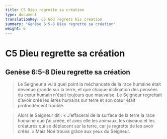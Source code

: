 ```yaml
---
title: C5 Dieu regrette sa création
type: document
translationKey: C5 God regrets his creation
summary: "Genèse 6:5-8 Dieu regrette sa création"
weight: 6
---
```

# C5 Dieu regrette sa création

## Genèse 6:5-8 Dieu regrette sa création

>   Le Seigneur a vu à quel point la méchanceté de la race humaine était devenue grande sur la terre, et que chaque inclination des pensées du cœur humain n'était toujours que mauvaise. Le Seigneur regrettait d’avoir créé les êtres humains sur terre et son cœur était profondément troublé.

>   Alors le Seigneur dit : « J’effacerai de la surface de la terre la race humaine que j’ai créée, et avec elle les animaux, les oiseaux et les créatures qui se déplacent sur la terre, car je regrette de les avoir créés. » Mais Noé trouva grâce aux yeux du Seigneur.

